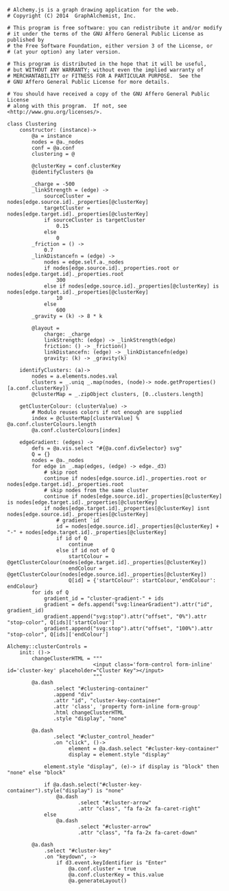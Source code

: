     # Alchemy.js is a graph drawing application for the web.
    # Copyright (C) 2014  GraphAlchemist, Inc.

    # This program is free software: you can redistribute it and/or modify
    # it under the terms of the GNU Affero General Public License as published by
    # the Free Software Foundation, either version 3 of the License, or
    # (at your option) any later version.

    # This program is distributed in the hope that it will be useful,
    # but WITHOUT ANY WARRANTY; without even the implied warranty of
    # MERCHANTABILITY or FITNESS FOR A PARTICULAR PURPOSE.  See the
    # GNU Affero General Public License for more details.

    # You should have received a copy of the GNU Affero General Public License
    # along with this program.  If not, see <http://www.gnu.org/licenses/>.

    class Clustering
        constructor: (instance)->
            @a = instance
            nodes = @a._nodes
            conf = @a.conf
            clustering = @

            @clusterKey = conf.clusterKey
            @identifyClusters @a
        
            _charge = -500
            _linkStrength = (edge) ->
                sourceCluster = nodes[edge.source.id]._properties[@clusterKey]
                targetCluster = nodes[edge.target.id]._properties[@clusterKey]
                if sourceCluster is targetCluster
                    0.15
                else
                    0
            _friction = () ->
                0.7
            _linkDistancefn = (edge) ->
                nodes = edge.self.a._nodes
                if nodes[edge.source.id]._properties.root or nodes[edge.target.id]._properties.root
                    300
                else if nodes[edge.source.id]._properties[@clusterKey] is nodes[edge.target.id]._properties[@clusterKey]
                    10
                else
                    600
            _gravity = (k) -> 8 * k

            @layout =
                charge: _charge
                linkStrength: (edge) -> _linkStrength(edge)
                friction: () -> _friction()
                linkDistancefn: (edge) -> _linkDistancefn(edge)
                gravity: (k) -> _gravity(k)

        identifyClusters: (a)->
            nodes = a.elements.nodes.val
            clusters = _.uniq _.map(nodes, (node)-> node.getProperties()[a.conf.clusterKey])
            @clusterMap = _.zipObject clusters, [0..clusters.length]
        
        getClusterColour: (clusterValue) ->
            # Modulo reuses colors if not enough are supplied
            index = @clusterMap[clusterValue] % @a.conf.clusterColours.length
            @a.conf.clusterColours[index]

        edgeGradient: (edges) ->
            defs = @a.vis.select "#{@a.conf.divSelector} svg"
            Q = {}
            nodes = @a._nodes
            for edge in _.map(edges, (edge) -> edge._d3)
                # skip root
                continue if nodes[edge.source.id]._properties.root or nodes[edge.target.id]._properties.root
                # skip nodes from the same cluster
                continue if nodes[edge.source.id]._properties[@clusterKey] is nodes[edge.target.id]._properties[@clusterKey]
                if nodes[edge.target.id]._properties[@clusterKey] isnt nodes[edge.source.id]._properties[@clusterKey]
                    # gradient `id`
                    id = nodes[edge.source.id]._properties[@clusterKey] + "-" + nodes[edge.target.id]._properties[@clusterKey]
                    if id of Q
                        continue
                    else if id not of Q
                        startColour = @getClusterColour(nodes[edge.target.id]._properties[@clusterKey])
                        endColour = @getClusterColour(nodes[edge.source.id]._properties[@clusterKey])
                        Q[id] = {'startColour': startColour,'endColour': endColour}
            for ids of Q
                gradient_id = "cluster-gradient-" + ids
                gradient = defs.append("svg:linearGradient").attr("id", gradient_id)
                gradient.append("svg:stop").attr("offset", "0%").attr "stop-color", Q[ids]['startColour']
                gradient.append("svg:stop").attr("offset", "100%").attr "stop-color", Q[ids]['endColour']
        
    Alchemy::clusterControls =
        init: ()->
            changeClusterHTML = """
                                <input class='form-control form-inline' id='cluster-key' placeholder="Cluster Key"></input>
                                """
            @a.dash
                   .select "#clustering-container"
                   .append "div"
                   .attr "id", "cluster-key-container"
                   .attr 'class', 'property form-inline form-group'
                   .html changeClusterHTML
                   .style "display", "none"
                
            @a.dash
                   .select "#cluster_control_header"
                   .on "click", ()->
                        element = @a.dash.select "#cluster-key-container"
                        display = element.style "display"

                element.style "display", (e)-> if display is "block" then "none" else "block"

                if @a.dash.select("#cluster-key-container").style("display") is "none"
                    @a.dash
                           .select "#cluster-arrow"
                           .attr "class", "fa fa-2x fa-caret-right"
                else 
                    @a.dash
                           .select "#cluster-arrow"
                           .attr "class", "fa fa-2x fa-caret-down"
            
            @a.dash
                .select "#cluster-key"
                .on "keydown", -> 
                    if d3.event.keyIdentifier is "Enter"
                        @a.conf.cluster = true
                        @a.conf.clusterKey = this.value
                        @a.generateLayout()
